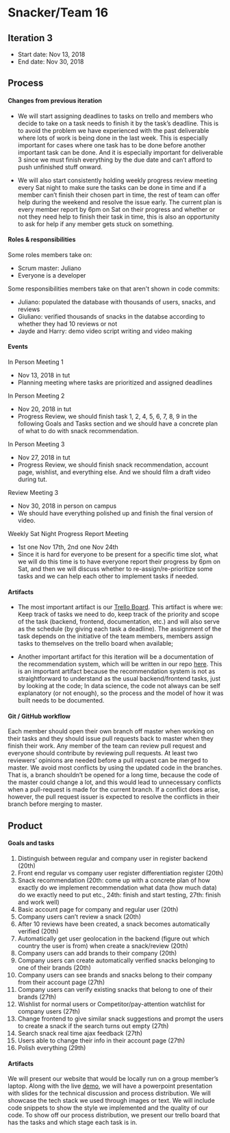 # Snacker/Team 16

## Iteration 3

 * Start date: Nov 13, 2018
 * End date: Nov 30, 2018

## Process

#### Changes from previous iteration

 * We will start assigning deadlines to tasks on trello and members who decide to take on a task needs to finish it by the task’s deadline. This is to avoid the problem we have experienced with the past deliverable where lots of work is being done in the last week. This is especially important for cases where one task has to be done before another important task can be done. And it is especially important for deliverable 3 since we must finish everything by the due date and can’t afford to push unfinished stuff onward.
 
 * We will also start consistently holding weekly progress review meeting every Sat night to make sure the tasks can be done in time and if a member can’t finish their chosen part in time, the rest of team can offer help during the weekend and resolve the issue early. The current plan is every member report by 6pm on Sat on their progress and whether or not they need help to finish their task in time, this is also an opportunity to ask for help if any member gets stuck on something.

#### Roles & responsibilities
Some roles members take on:
 * Scrum master: Juliano
 * Everyone is a developer

Some responsibilities members take on that aren't shown in code commits:
 * Juliano: populated the database with thousands of users, snacks, and reviews
 * Giuliano: verified thousands of snacks in the databse according to whether they had 10 reviews or not
 * Jayde and Harry: demo video script writing and video making

#### Events
In Person Meeting 1
 * Nov 13, 2018 in tut
 * Planning meeting where tasks are prioritized and assigned deadlines

In Person Meeting 2
 * Nov 20, 2018 in tut
 * Progress Review, we should finish task 1, 2, 4, 5, 6, 7, 8, 9 in the following Goals and Tasks section and we should have a concrete plan of what to do with snack recommendation.

In Person Meeting 3
 * Nov 27, 2018 in tut
 * Progress Review, we should finish snack recommendation, account page, wishlist, and everything else. And we should film a draft video during tut.

Review Meeting 3
 * Nov 30, 2018 in person on campus
 * We should have everything polished up and finish the final version of video.

Weekly Sat Night Progress Report Meeting
 * 1st one Nov 17th, 2nd one Nov 24th
 * Since it is hard for everyone to be present for a specific time slot, what we will do this time is to have everyone report their progress by 6pm on Sat, and then we will discuss whether to re-assign/re-prioritize some tasks and we can help each other to implement tasks if needed.

#### Artifacts

* The most important artifact is our [Trello Board](https://trello.com/b/78v6AhWR/csc301-project). This artifact is where we: Keep track of tasks we need to do, keep track of the priority and scope of the task (backend, frontend, documentation, etc.) and will also serve as the schedule (by giving each task a deadline). The assignment of the task depends on the initiative of the team members, members assign tasks to themselves on the trello board when available;

* Another important artifact for this iteration will be a documentation of the recommendation system, which will be written in our repo [here](https://github.com/csc301-fall-2018/project-team-16/blob/master/deliverables/doc/recommender.md). This is an important artifact because the recommendation system is not as straightforward to understand as the usual backend/frontend tasks, just by looking at the code; In data science, the code not always can be self explanatory (or not enough), so the process and the model of how it was built needs to be documented.

#### Git / GitHub workflow

Each member should open their own branch off master when working on their tasks and they should issue pull requests back to master when they finish their work. Any member of the team can review pull request and everyone should contribute by reviewing pull requests. At least two reviewers’ opinions are needed before a pull request can be merged to master. We avoid most conflicts by using the updated code in the branches. That is, a branch shouldn’t be opened for a long time, because the code of the master could change a lot, and this would lead to unnecessary conflicts when a pull-request is made for the current branch. If a conflict does arise, however, the pull request issuer is expected to resolve the conflicts in their branch before merging to master.

## Product

#### Goals and tasks
1. Distinguish between regular and company user in register backend (20th)
2. Front end regular vs company user register differentiation register (20th)
3. Snack recommendation (20th: come up with a concrete plan of how exactly do we implement recommendation what data (how much data) do we exactly need to put etc., 24th: finish and start testing, 27th: finish and work well)
4. Basic account page for company and regular user (20th)
5. Company users can’t review a snack (20th)
6. After 10 reviews have been created, a snack becomes automatically verified (20th)
7. Automatically get user geolocation in the backend (figure out which country the user is from) when create a snack/review (20th)
8. Company users can add brands to their company (20th)
9. Company users can create automatically verified snacks belonging to one of their brands (20th)
10. Company users can see brands and snacks belong to their company from their account page (27th)
11. Company users can verify existing snacks that belong to one of their brands (27th)
12. Wishlist for normal users or Competitor/pay-attention watchlist for company users (27th)
13. Change frontend to give similar snack suggestions and prompt the users to create a snack if the search turns out empty (27th)
14. Search snack real time ajax feedback (27th)
15. Users able to change their info in their account page (27th)
16. Polish everything (29th)

#### Artifacts

We will present our website that would be locally run on a group member’s laptop. Along with the live [demo](https://www.youtube.com/watch?v=ZIszrKrW3gM), we will have a powerpoint presentation with slides for the technical discussion and process distribution. We will showcase the tech stack we used through images or text. We will include code snippets to show the style we implemented and the quality of our code. To show off our process distribution, we present our trello board that has the tasks and which stage each task is in. 
